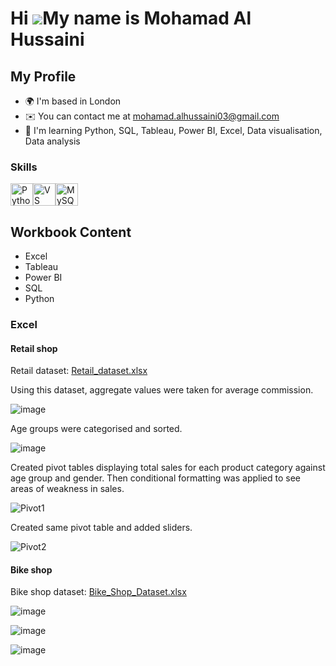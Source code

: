 
Hi ![](https://user-images.githubusercontent.com/18350557/176309783-0785949b-9127-417c-8b55-ab5a4333674e.gif)My name is Mohamad Al Hussaini
===========================================================================================================================================

My Profile
--------------------

* 🌍  I'm based in London
* ✉️  You can contact me at [mohamad.alhussaini03@gmail.com](mailto:mohamad.alhussaini03@gmail.com)
* 🧠  I'm learning Python, SQL, Tableau, Power BI, Excel, Data visualisation, Data analysis

### Skills

<p align="left">
<a href="https://www.python.org/" target="_blank" rel="noreferrer"><img src="https://raw.githubusercontent.com/danielcranney/readme-generator/main/public/icons/skills/python-colored.svg" width="36" height="36" alt="Python" /></a><a href="https://code.visualstudio.com/" target="_blank" rel="noreferrer"><img src="https://raw.githubusercontent.com/danielcranney/readme-generator/main/public/icons/skills/visualstudiocode.svg" width="36" height="36" alt="VS Code" /></a><a href="https://www.mysql.com/" target="_blank" rel="noreferrer"><img src="https://raw.githubusercontent.com/danielcranney/readme-generator/main/public/icons/skills/mysql-colored.svg" width="36" height="36" alt="MySQL" /></a>
</p>

## Workbook Content


* Excel
* Tableau
* Power BI
* SQL
* Python

### Excel

#### Retail shop
Retail dataset: [Retail_dataset.xlsx](https://github.com/user-attachments/files/18152141/retail_sales_dataset_Master.2.xlsx)

Using this dataset, aggregate values were taken for average commission.

![image](https://github.com/user-attachments/assets/4753331c-5c17-41e2-abb8-d9ff1b2c9632)

Age groups were categorised and sorted.

![image](https://github.com/user-attachments/assets/8e6ea97a-341c-4d6e-be40-eb1696bbb9f4)

Created pivot tables displaying total sales for each product category against age group and gender. Then conditional formatting was applied to see areas of weakness in sales.

![Pivot1](https://github.com/user-attachments/assets/5391e59f-a11f-479c-b69b-123f2bec79c0)

Created same pivot table and added sliders.

![Pivot2](https://github.com/user-attachments/assets/01b402d9-0ed4-4d35-86c3-d5db7b2a9106)

#### Bike shop

Bike shop dataset: [Bike_Shop_Dataset.xlsx](https://github.com/user-attachments/files/18152441/Day_3_Task_1_Bike_Sales_Pivot_Lab.xlsx)

![image](https://github.com/user-attachments/assets/c6eaa479-3641-4642-ad86-a789259fbbff)

![image](https://github.com/user-attachments/assets/bc2d215b-0d39-4520-87c1-bd3d61be4b30)

![image](https://github.com/user-attachments/assets/571981b4-e512-4082-926e-f11295b7d482)








